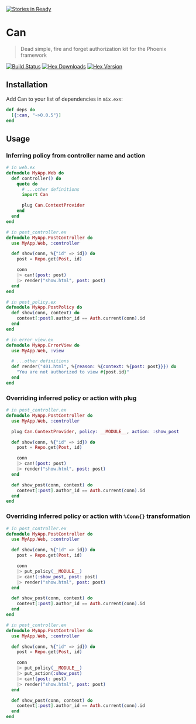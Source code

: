 [![Stories in Ready](https://badge.waffle.io/127labs/can.png?label=ready&title=Ready)](https://waffle.io/127labs/can)
# Can
> Dead simple, fire and forget authorization kit for the Phoenix framework

[![Build Status](https://semaphoreci.com/api/v1/imranismail/can/branches/master/badge.svg)](https://semaphoreci.com/imranismail/can)
[![Hex Downloads](https://img.shields.io/hexpm/dt/can.svg)](https://hex.pm/packages/can)
[![Hex Version](https://img.shields.io/hexpm/v/can.svg)](https://hex.pm/packages/can)

## Installation
Add Can to your list of dependencies in `mix.exs`:

```elixir
def deps do
  [{:can, "~>0.0.5"}]
end
```

## Usage

### Inferring policy from controller name and action

```elixir
# in web.ex
defmodule MyApp.Web do
  def controller() do
    quote do
      # ...other definitions
      import Can

      plug Can.ContextProvider
    end
  end
end

# in post_controller.ex
defmodule MyApp.PostController do
  use MyApp.Web, :controller

  def show(conn, %{"id" => id}) do
    post = Repo.get(Post, id)

    conn
    |> can!(post: post)
    |> render("show.html", post: post)
  end
end

# in post_policy.ex
defmodule MyApp.PostPolicy do
  def show(conn, context) do
    context[:post].author_id == Auth.current(conn).id
  end
end

# in error_view.ex
defmodule MyApp.ErrorView do
  use MyApp.Web, :view

  # ...other definitions
  def render("401.html", %{reason: %{context: %{post: post}}}) do
    "You are not authorized to view #{post.id}"
  end
end
```

### Overriding inferred policy or action with plug

```elixir
# in post_controller.ex
defmodule MyApp.PostController do
  use MyApp.Web, :controller

  plug Can.ContextProvider, policy: __MODULE__, action: :show_post

  def show(conn, %{"id" => id}) do
    post = Repo.get(Post, id)

    conn
    |> can!(post: post)
    |> render("show.html", post: post)
  end

  def show_post(conn, context) do
    context[:post].author_id == Auth.current(conn).id
  end
end
```

### Overriding inferred policy or action with `%Conn{}` transformation

```elixir
# in post_controller.ex
defmodule MyApp.PostController do
  use MyApp.Web, :controller

  def show(conn, %{"id" => id}) do
    post = Repo.get(Post, id)

    conn
    |> put_policy(__MODULE__)
    |> can!(:show_post, post: post)
    |> render("show.html", post: post)
  end

  def show_post(conn, context) do
    context[:post].author_id == Auth.current(conn).id
  end
end
```

```elixir
# in post_controller.ex
defmodule MyApp.PostController do
  use MyApp.Web, :controller

  def show(conn, %{"id" => id}) do
    post = Repo.get(Post, id)

    conn
    |> put_policy(__MODULE__)
    |> put_action(:show_post)
    |> can!(post: post)
    |> render("show.html", post: post)
  end

  def show_post(conn, context) do
    context[:post].author_id == Auth.current(conn).id
  end
end
```

